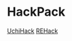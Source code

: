 # HackPack
[UchiHack](https://github.com/TheAirBlow/HackPack/tree/main/UchiHack.md)
[REHack](https://github.com/TheAirBlow/HackPack/tree/main/REHack.md)
